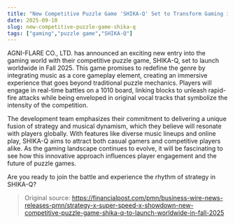 ```yaml
---
title: "New Competitive Puzzle Game 'SHIKA-Q' Set to Transform Gaming in 2025"
date: 2025-09-10
slug: new-competitive-puzzle-game-shika-q
tags: ["gaming","puzzle game","SHIKA-Q"]
---
```


AGNI-FLARE CO., LTD. has announced an exciting new entry into the gaming world with their competitive puzzle game, SHIKA-Q, set to launch worldwide in Fall 2025. This game promises to redefine the genre by integrating music as a core gameplay element, creating an immersive experience that goes beyond traditional puzzle mechanics. Players will engage in real-time battles on a 1010 board, linking blocks to unleash rapid-fire attacks while being enveloped in original vocal tracks that symbolize the intensity of the competition.

The development team emphasizes their commitment to delivering a unique fusion of strategy and musical dynamism, which they believe will resonate with players globally. With features like diverse music lineups and online play, SHIKA-Q aims to attract both casual gamers and competitive players alike. As the gaming landscape continues to evolve, it will be fascinating to see how this innovative approach influences player engagement and the future of puzzle games.

Are you ready to join the battle and experience the rhythm of strategy in SHIKA-Q?
> Original source: https://financialpost.com/pmn/business-wire-news-releases-pmn/strategy-x-super-speed-x-showdown-new-competitive-puzzle-game-shika-q-to-launch-worldwide-in-fall-2025